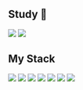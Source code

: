 <!--
**soo5o/soo5o** is a ✨ _special_ ✨ repository because its `README.md` (this file) appears on your GitHub profile.

Here are some ideas to get you started:

- 🔭 I’m currently working on ...
- 🌱 I’m currently learning ...
- 👯 I’m looking to collaborate on ...
- 🤔 I’m looking for help with ...
- 💬 Ask me about ...
- 📫 How to reach me: ...
- 😄 Pronouns: ...
- ⚡ Fun fact: ...
-->
## Study 🌱
<a href="https://blog.naver.com/jungsk20" target="_blank"><img src="https://img.shields.io/badge/Blog-000?style=social&logo=naver&logoColor=03C75A"/></a> <a href="https://www.notion.so/Computer-383dbe0e3ec34f9bb50127a8bc0c4c14?pvs=4" target="_blank"><img src="https://img.shields.io/badge/Notion-%23000000.svg?style=for-the-badge&logo=notion&logoColor=white"/></a>
## My Stack
<a>
<img src="https://img.shields.io/badge/java-007396?style=for-the-badge&logo=OpenJDK&logoColor=white"> 
<img src="https://img.shields.io/badge/Spring-6DB33F?style=for-the-badge&logo=Spring&logoColor=white"> 
<img src="https://img.shields.io/badge/Javascript-F7DF1E?style=for-the-badge&logo=javascript&logoColor=FFF"/> 
<img src="https://img.shields.io/badge/HTML5-E34F26?style=for-the-badge&logo=html5&logoColor=FFF"/>
<img src="https://img.shields.io/badge/CSS3-1572B6?style=for-the-badge&logo=css3&logoColor=FFF"/> 
<img src="https://img.shields.io/badge/Oracle-F80000?style=for-the-badge&logo=oracle&logoColor=FFF"/> 
<img src="https://img.shields.io/badge/firebase-a08021?style=for-the-badge&logo=firebase&logoColor=ffcd34"/>
</a>
